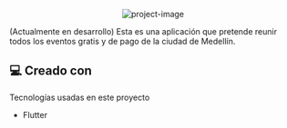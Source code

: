 <p align="center"><img src="https://socialify.git.ci/estebancespedes/MedTurismo/image?custom_language=Flutter&amp;language=1&amp;name=1&amp;owner=1&amp;theme=Light" alt="project-image"></p>

<p id="description">(Actualmente en desarrollo) Esta es una aplicación que pretende reunir todos los eventos gratis y de pago de la ciudad de Medellín.</p>
  
  
<h2>💻 Creado con</h2>

Tecnologías usadas en este proyecto

*   Flutter
